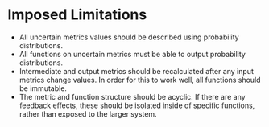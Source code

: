 # Imposed Limitations
- All uncertain metrics values should be described using probability distributions.
- All functions on uncertain metrics must be able to output probability distributions.
- Intermediate and output metrics should be recalculated after any input metrics change values. In order for this to work well, all functions should be immutable.
- The metric and function structure should be acyclic.  If there are any feedback effects, these should be isolated inside of specific functions, rather than exposed to the larger system.
